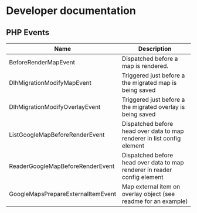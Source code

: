 # Developer documentation

## PHP Events

Name                              | Description
--------------------------------- | -----------
BeforeRenderMapEvent              | Dispatched before a map is rendered.
DlhMigrationModifyMapEvent        | Triggered just before a the migrated map is being saved
DlhMigrationModifyOverlayEvent    | Triggered just before a the migrated overlay is being saved
ListGoogleMapBeforeRenderEvent    | Dispatched before head over data to map renderer in list config element
ReaderGoogleMapBeforeRenderEvent  | Dispatched before head over data to map renderer in reader config element
GoogleMapsPrepareExternalItemEvent | Map external item on overlay object (see readme for an example)